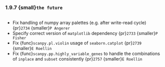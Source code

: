 ### 1.9.7 {small}`the future`

```{rubric} Bug fixes
```
- Fix handling of numpy array palettes (e.g. after write-read cycle) {pr}`2734` {smaller}`P Angerer`
- Specify correct version of `matplotlib` dependency {pr}`2733` {smaller}`P Fisher`
- Fix {func}`scanpy.pl.violin` usage of `seaborn.catplot` {pr}`2739` {smaller}`E Roellin`
- Fix {func}`scanpy.pp.highly_variable_genes` to handle the combinations of `inplace` and `subset` consistently {pr}`2757` {smaller}`E Roellin`
